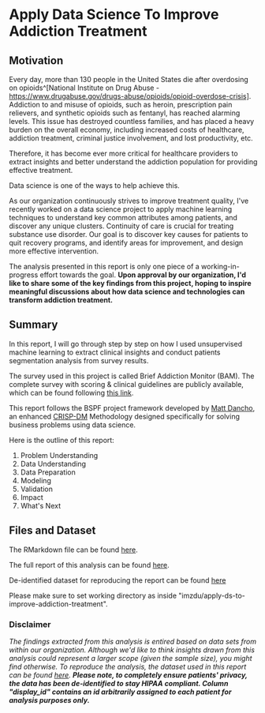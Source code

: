 # Apply Data Science To Improve Addiction Treatment

## Motivation

Every day, more than 130 people in the United States die after overdosing on opioids^[National Institute on Drug Abuse - https://www.drugabuse.gov/drugs-abuse/opioids/opioid-overdose-crisis]. Addiction to and misuse of opioids, such as heroin, prescription pain relievers, and synthetic opioids such as fentanyl, has reached alarming levels. This issue has destroyed countless families, and has placed a heavy burden on the overall economy, including increased costs of healthcare, addiction treatment, criminal justice involvement, and lost productivity, etc.

Therefore, it has become ever more critical for healthcare providers to extract insights and better understand the addiction population for providing effective treatment.

Data science is one of the ways to help achieve this.

As our organization continuously strives to improve treatment quality, I've recently worked on a data science project to apply machine learning techniques to understand key common attributes among patients, and discover any unique clusters. Continuity of care is crucial for treating substance use disorder. Our goal is to discover key causes for patients to quit recovery programs, and identify areas for improvement, and design more effective intervention. 

The analysis presented in this report is only one piece of a working-in-progress effort towards the goal. __Upon approval by our organization, I'd like to share some of the key findings from this project, hoping to inspire meaningful discussions about how data science and technologies can transform addiction treatment.__

## Summary


In this report, I will go through step by step on how I used unsupervised machine learning to extract clinical insights and conduct patients segmentation analysis from survey results. 

The survey used in this project is called Brief Addiction Monitor (BAM). The complete survey with scoring & clinical guidelines are publicly available, which can be found following [this link](https://www.mentalhealth.va.gov/providers/sud/docs/BAM_Scoring_Clinical_Guidelines_01-04-2011.pdf).

This report follows the BSPF project framework developed by [Matt Dancho](https://www.linkedin.com/in/mattdancho/), an enhanced [CRISP-DM](https://en.wikipedia.org/wiki/Cross-industry_standard_process_for_data_mining) Methodology designed specifically for solving business problems using data science.

Here is the outline of this report:

1. Problem Understanding
2. Data Understanding
3. Data Preparation
4. Modeling
5. Validation
6. Impact
7. What's Next


## Files and Dataset

The RMarkdown file can be found [here](https://github.com/imzdu/apply-ds-to-improve-addiction-treatment/tree/master/Communication).

The full report of this analysis can be found [here](https://github.com/imzdu/apply-ds-to-improve-addiction-treatment/blob/master/Communication/Apply%20Data%20Science%20to%20Improve%20Addiction%20Treatment.pdf).

De-identified dataset for reproducing the report can be found [here](https://github.com/imzdu/apply-ds-to-improve-addiction-treatment/tree/master/Raw%20Data/BAM%20Data%20Raw)

Please make sure to set working directory as inside "imzdu/apply-ds-to-improve-addiction-treatment".

### Disclaimer
*The findings extracted from this analysis is entired based on data sets from within our organization. Although we'd like to think insights drawn from this analysis could represent a larger scope (given the sample size), you might find otherwise. To reproduce the analysis, the dataset used in this report can be found [here](https://github.com/imzdu/apply-ds-to-improve-addiction-treatment/tree/master/Raw%20Data/BAM%20Data%20Raw). __Please note, to completely ensure patients' privacy, the data has been de-identified to stay HIPAA compliant. Column "display_id" contains an id arbitrarily assigned to each patient for analysis purposes only.__*
